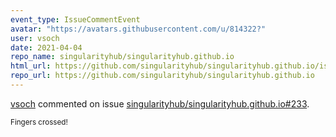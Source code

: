 ```yaml
---
event_type: IssueCommentEvent
avatar: "https://avatars.githubusercontent.com/u/814322?"
user: vsoch
date: 2021-04-04
repo_name: singularityhub/singularityhub.github.io
html_url: https://github.com/singularityhub/singularityhub.github.io/issues/233
repo_url: https://github.com/singularityhub/singularityhub.github.io
---
```


<a href='https://github.com/vsoch' target='_blank'>vsoch</a> commented on issue <a href='https://github.com/singularityhub/singularityhub.github.io/issues/233' target='_blank'>singularityhub/singularityhub.github.io#233</a>.

<small>Fingers crossed! 